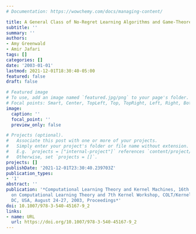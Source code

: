 ```yaml
---
# Documentation: https://wowchemy.com/docs/managing-content/

title: A General Class of No-Regret Learning Algorithms and Game-Theoretic Equilibria
subtitle: ''
summary: ''
authors:
- Amy Greenwald
- Amir Jafari
tags: []
categories: []
date: '2003-01-01'
lastmod: 2021-12-01T18:30:40-05:00
featured: false
draft: false

# Featured image
# To use, add an image named `featured.jpg/png` to your page's folder.
# Focal points: Smart, Center, TopLeft, Top, TopRight, Left, Right, BottomLeft, Bottom, BottomRight.
image:
  caption: ''
  focal_point: ''
  preview_only: false

# Projects (optional).
#   Associate this post with one or more of your projects.
#   Simply enter your project's folder or file name without extension.
#   E.g. `projects = ["internal-project"]` references `content/project/deep-learning/index.md`.
#   Otherwise, set `projects = []`.
projects: []
publishDate: '2021-12-01T23:30:40.239703Z'
publication_types:
- '1'
abstract: ''
publication: '*Computational Learning Theory and Kernel Machines, 16th Annual Conference
  on Computational Learning Theory and 7th Kernel Workshop, COLT/Kernel 2003, Washington,
  DC, USA, August 24-27, 2003, Proceedings*'
doi: 10.1007/978-3-540-45167-9_2
links:
- name: URL
  url: https://doi.org/10.1007/978-3-540-45167-9_2
---
```

